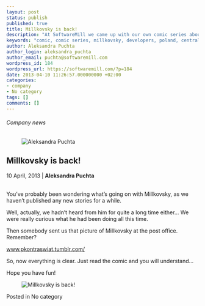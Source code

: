 ```yaml
---
layout: post
status: publish
published: true
title: Millkovsky is back!
description: "At SoftwareMill we came up with our own comic series about Millkovsky. He is a stereotypical developer from Central-East Europe..."
keywords: "comic, comic series, millkovsky, developers, poland, central-east europe,"
author: Aleksandra Puchta
author_login: aleksandra_puchta
author_email: puchta@softwaremill.com
wordpress_id: 184
wordpress_url: https://softwaremill.com/?p=184
date: 2013-04-10 11:26:57.000000000 +02:00
categories:
- company
- No category
tags: []
comments: []
---
```


<h6>Company news</h6>
<div class="post-header clearfix">
<figure><div class="image"><img src="https://softwaremill.com/wp-content/uploads/2013/04/puchta.jpg" alt="Aleksandra Puchta"></div></figure><div class="title">
<h2 class="font-dark-blue font-normal">Millkovsky is back!</h2>10 April, 2013 | <b>Aleksandra Puchta</b><br><br>
</div>
</div>
<div class="post-rows">
<div class="text">
<p>You’ve probably been wondering what’s going on with Millkovsky, as we haven’t published any new stories for a while.</p>
<p>Well, actually, we hadn’t heard from him for quite a long time either… We were really curious what he had been doing all this time.</p>
<p>Then somebody sent us that picture of Millkovsky at the post office. Remember?</p>
<p><a href="http://pkontraswiat.tumblr.com/post/39961050465">www.pkontraswiat.tumblr.com/</a></p>
<p>So, now everything is clear. Just read the comic and you will understand…</p>
<p>Hope you have fun!</p>
</div>
<figure><img src="https://softwaremill.com/wp-content/uploads/2013/04/Millkovsky_by_SoftwareMill.png" alt="Millkovsky is back!"></figure>
</div>
<div class="post-footer">Posted in No category</div>
